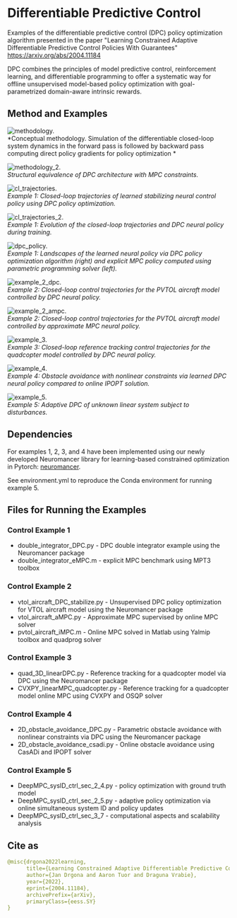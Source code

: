 # Differentiable Predictive Control 
Examples of the differentiable predictive control (DPC) policy optimization algorithm presented in the paper "Learning Constrained Adaptive Differentiable Predictive Control Policies With Guarantees"
https://arxiv.org/abs/2004.11184

DPC combines the principles of model predictive control, reinforcement learning, and differentiable programming to offer a systematic way for offline unsupervised model-based policy optimization with goal-parametrized domain-aware intrinsic rewards.


## Method and Examples

![methodology.](Example_1/test_control/DPC_abstract.png)  
*Conceptual methodology. Simulation of the differentiable closed-loop system dynamics in the forward pass is followed by backward pass computing direct policy gradients for policy optimization *


![methodology_2.](Example_1/test_control/deep_MPC_var2.png)  
*Structural equivalence of DPC architecture with MPC constraints.*


![cl_trajectories.](Example_1/test_control/cl_animation.gif)  
*Example 1: Closed-loop trajectories of learned stabilizing neural control policy using DPC policy optimization.*

![cl_trajectories_2.](https://github.com/pnnl/deps_arXiv2020/blob/master/Example_1/test_control/closed%20loop%20policy%20training.gif)  
*Example 1: Evolution of the closed-loop trajectories and DPC neural policy during training.*


![dpc_policy.](Example_1/test_control/policies_surfaces.png)  
*Example 1: Landscapes of the learned neural policy via DPC policy optimization algorithm (right) and explicit MPC policy computed using parametric programming solver (left).*


![example_2_dpc.](Example_2/figs/pvtol_dpc_cl1.png)  
*Example 2: Closed-loop control trajectories for the PVTOL aircraft model controlled by DPC neural policy.*


![example_2_ampc.](Example_2/figs/ampc_1.png)  
*Example 2: Closed-loop control trajectories for the PVTOL aircraft model controlled by approximate MPC neural policy.*


![example_3.](Example_3/figs/quadcopter_dpc_1.png)  
*Example 3: Closed-loop reference tracking control trajectories for the quadcopter model controlled by DPC neural policy.*


![example_4.](https://github.com/pnnl/deps_arXiv2020/blob/master/Example_4/figs/obstacle_avoidance.PNG)  
*Example 4: Obstacle avoidance with nonlinear constraints via learned DPC neural policy compared to online IPOPT solution.*


![example_5.](Example_5/figs/DeepMPC_simSysID_on_paper.png)  
*Example 5: Adaptive DPC of unknown linear system subject to disturbances.*


## Dependencies
For examples 1, 2, 3, and 4 have been implemented using our newly developed Neuromancer library for learning-based constrained optimization in Pytorch: 
[neuromancer](https://github.com/pnnl/neuromancer/).

See environment.yml to reproduce the Conda environment for running example 5. 


## Files for Running the Examples

### Control Example 1 
- double_integrator_DPC.py - DPC double integrator example using the Neuromancer package
- double_integrator_eMPC.m - explicit MPC benchmark using MPT3 toolbox

### Control Example 2
- vtol_aircraft_DPC_stabilize.py - Unsupervised DPC policy optimization for VTOL aircraft model using the Neuromancer package
- vtol_aircraft_aMPC.py - Approximate MPC supervised by online MPC solver
- pvtol_aircraft_iMPC.m - Online MPC solved in Matlab using Yalmip toolbox and quadprog solver

### Control Example 3
- quad_3D_linearDPC.py - Reference tracking for a quadcopter model via DPC using the Neuromancer package
- CVXPY_linearMPC_quadcopter.py - Reference tracking for a quadcopter model online MPC using CVXPY and OSQP solver

### Control Example 4
- 2D_obstacle_avoidance_DPC.py - Parametric obstacle avoidance with nonlinear constraints via DPC using the Neuromancer package
- 2D_obstacle_avoidance_csadi.py - Online obstacle avoidance using CasADi and IPOPT solver

### Control Example 5
- DeepMPC_sysID_ctrl_sec_2_4.py - policy optimization with ground truth model 
- DeepMPC_sysID_ctrl_sec_2_5.py - adaptive policy optimization via online simultaneous system ID and policy updates 
- DeepMPC_sysID_ctrl_sec_3_7 	- computational aspects and scalability analysis

## Cite as

```yaml
@misc{drgona2022learning,
      title={Learning Constrained Adaptive Differentiable Predictive Control Policies With Guarantees}, 
      author={Jan Drgona and Aaron Tuor and Draguna Vrabie},
      year={2022},
      eprint={2004.11184},
      archivePrefix={arXiv},
      primaryClass={eess.SY}
}
```

